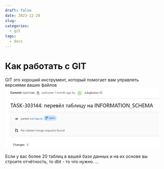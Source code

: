 ```yaml
---
draft: false
date: 2023-12-28
slug: 
categories:
  - git
tags:
  - docs
---
```

# Как работать с GIT

GIT это хороший инструмент, который помогает вам управлять версиями ваших файлов
![](_attachments/f2181abbcd5f03e83004963c7baa17bf.png)
<!-- more -->

Если у вас более 20 таблиц в вашей базе данных и на их основе вы строите отчётность, то dbt - то что нужно.
...